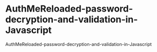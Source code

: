 # AuthMeReloaded-password-decryption-and-validation-in-Javascript
AuthMeReloaded-password-decryption-and-validation-in-Javascript
